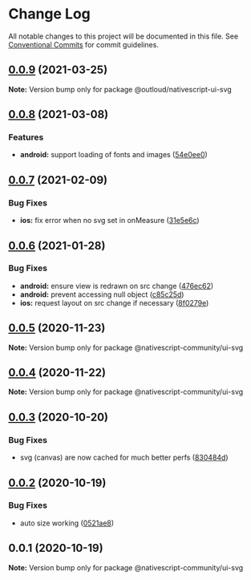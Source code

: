 # Change Log

All notable changes to this project will be documented in this file.
See [Conventional Commits](https://conventionalcommits.org) for commit guidelines.

## [0.0.9](https://github.com/nativescript-community/ui-svg/compare/v0.0.8...v0.0.9) (2021-03-25)

**Note:** Version bump only for package @outloud/nativescript-ui-svg





## [0.0.8](https://github.com/nativescript-community/ui-svg/compare/v0.0.7...v0.0.8) (2021-03-08)


### Features

* **android:** support loading of fonts and images ([54e0ee0](https://github.com/nativescript-community/ui-svg/commit/54e0ee0a652e11796a2ef7d267407d08af1243b6))





## [0.0.7](https://github.com/nativescript-community/ui-svg/compare/v0.0.6...v0.0.7) (2021-02-09)


### Bug Fixes

* **ios:** fix error when no svg set in onMeasure ([31e5e6c](https://github.com/nativescript-community/ui-svg/commit/31e5e6c0480f0074d776100bfc4b47601aa6e57f))





## [0.0.6](https://github.com/nativescript-community/ui-svg/compare/v0.0.5...v0.0.6) (2021-01-28)


### Bug Fixes

* **android:** ensure view is redrawn on src change ([476ec62](https://github.com/nativescript-community/ui-svg/commit/476ec62575dda57d5d854f6d44b600d917e2bb85))
* **android:** prevent accessing null object ([c85c25d](https://github.com/nativescript-community/ui-svg/commit/c85c25d5955195691725758f18658e6f5f8ca754))
* **ios:** request layout on src change if necessary ([8f0279e](https://github.com/nativescript-community/ui-svg/commit/8f0279e9a6cd53975dc783c35d71423500326653))





## [0.0.5](https://github.com/nativescript-community/ui-svg/compare/v0.0.4...v0.0.5) (2020-11-23)

**Note:** Version bump only for package @nativescript-community/ui-svg





## [0.0.4](https://github.com/nativescript-community/ui-svg/compare/v0.0.3...v0.0.4) (2020-11-22)

**Note:** Version bump only for package @nativescript-community/ui-svg





## [0.0.3](https://github.com/nativescript-community/ui-svg/compare/v0.0.2...v0.0.3) (2020-10-20)


### Bug Fixes

* svg (canvas) are now cached for much better perfs ([830484d](https://github.com/nativescript-community/ui-svg/commit/830484d62845351b68fe81bade35414afb9ea3a4))





## [0.0.2](https://github.com/nativescript-community/ui-svg/compare/v0.0.1...v0.0.2) (2020-10-19)


### Bug Fixes

* auto size working ([0521ae8](https://github.com/nativescript-community/ui-svg/commit/0521ae862bd2aad5b62fb96f4b11a94c6a87d557))





## 0.0.1 (2020-10-19)

**Note:** Version bump only for package @nativescript-community/ui-svg
